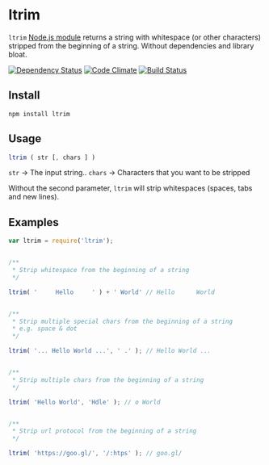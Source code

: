 ltrim
============

`ltrim` [Node.js module](https://www.npmjs.com/package/ltrim) returns a string with whitespace (or other characters) stripped from the beginning of a string. Without dependencies and library bloat.


[![Dependency Status](https://david-dm.org/sergejmueller/ltrim.svg)](https://david-dm.org/sergejmueller/ltrim)
[![Code Climate](https://codeclimate.com/github/sergejmueller/ltrim/badges/gpa.svg)](https://codeclimate.com/github/sergejmueller/ltrim)
[![Build Status](https://travis-ci.org/sergejmueller/ltrim.svg?branch=master)](https://travis-ci.org/sergejmueller/ltrim)


Install
-----

```
npm install ltrim
```


Usage
-----

```javascript
ltrim ( str [, chars ] )
```

`str` → The input string..
`chars` → Characters that you want to be stripped

Without the second parameter, `ltrim` will strip whitespaces (spaces, tabs and new lines).


Examples
-----

```javascript
var ltrim = require('ltrim');


/**
 * Strip whitespace from the beginning of a string
 */

ltrim( '     Hello     ' ) + ' World' // Hello      World


/**
 * Strip multiple special chars from the beginning of a string
 * e.g. space & dot
 */

ltrim( '... Hello World ...', ' .' ); // Hello World ...


/**
 * Strip multiple chars from the beginning of a string
 */

ltrim( 'Hello World', 'Hdle' ); // o World


/**
 * Strip url protocol from the beginning of a string
 */

ltrim( 'https://goo.gl/', '/:htps' ); // goo.gl/
```
